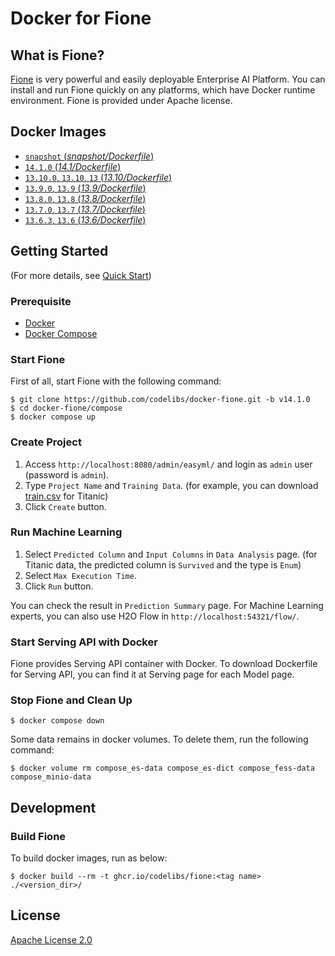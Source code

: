 Docker for Fione
=====

## What is Fione?

[Fione](https://fione.codelibs.org/)  is very powerful and easily deployable Enterprise AI Platform.
You can install and run Fione quickly on any platforms, which have Docker runtime environment.
Fione is provided under Apache license.

## Docker Images

-   [`snapshot` (*snapshot/Dockerfile*)](https://github.com/codelibs/docker-fione/blob/master/snapshot/Dockerfile)
-   [`14.1.0` (*14.1/Dockerfile*)](https://github.com/codelibs/docker-fione/blob/master/14.1/Dockerfile)
-   [`13.10.0`, `13.10`, `13` (*13.10/Dockerfile*)](https://github.com/codelibs/docker-fione/blob/master/13.10/Dockerfile)
-   [`13.9.0`, `13.9` (*13.9/Dockerfile*)](https://github.com/codelibs/docker-fione/blob/master/13.9/Dockerfile)
-   [`13.8.0`, `13.8` (*13.8/Dockerfile*)](https://github.com/codelibs/docker-fione/blob/master/13.8/Dockerfile)
-   [`13.7.0`, `13.7` (*13.7/Dockerfile*)](https://github.com/codelibs/docker-fione/blob/master/13.7/Dockerfile)
-   [`13.6.3`, `13.6` (*13.6/Dockerfile*)](https://github.com/codelibs/docker-fione/blob/master/13.6/Dockerfile)

## Getting Started

(For more details, see [Quick Start](https://fione.codelibs.org/docs/getting-started/quickstart))

### Prerequisite

- [Docker](https://www.docker.com/get-started)
- [Docker Compose](https://docs.docker.com/compose/)

### Start Fione

First of all, start Fione with the following command:

```console
$ git clone https://github.com/codelibs/docker-fione.git -b v14.1.0
$ cd docker-fione/compose
$ docker compose up
```

### Create Project

1. Access `http://localhost:8080/admin/easyml/` and login as `admin` user (password is `admin`).
1. Type `Project Name` and `Training Data`. (for example, you can download [train.csv](https://www.kaggle.com/c/titanic/data) for Titanic)
1. Click `Create` button.

### Run Machine Learning

1. Select `Predicted Column` and `Input Columns` in `Data Analysis` page. (for Titanic data, the predicted column is `Survived` and the type is `Enum`)
1. Select `Max Execution Time`.
1. Click `Run` button.

You can check the result in `Prediction Summary` page.
For Machine Learning experts, you can also use H2O Flow in `http://localhost:54321/flow/`.

### Start Serving API with Docker

Fione provides Serving API container with Docker.
To download Dockerfile for Serving API, you can find it at Serving page for each Model page.

### Stop Fione and Clean Up

```console
$ docker compose down
```

Some data remains in docker volumes. To delete them, run the following command:

```console
$ docker volume rm compose_es-data compose_es-dict compose_fess-data compose_minio-data
```

## Development

### Build Fione

To build docker images, run as below:

```console
$ docker build --rm -t ghcr.io/codelibs/fione:<tag name> ./<version_dir>/
```

## License

[Apache License 2.0](LICENSE)
